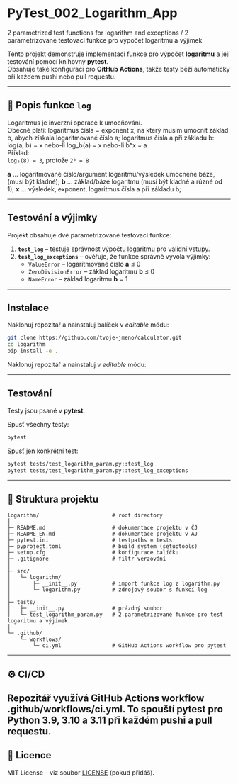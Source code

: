# PyTest_002_Logarithm_App
2 parametrized test functions for logarithm and exceptions / 2 parametrizované testovací funkce pro výpočet logaritmu a výjimek

Tento projekt demonstruje implementaci funkce pro výpočet **logaritmu** a její testování pomocí knihovny **pytest**.  
Obsahuje také konfiguraci pro **GitHub Actions**, takže testy běží automaticky při každém pushi nebo pull requestu.

---

## 📘 Popis funkce `log`

Logaritmus je inverzní operace k umocňování.  
Obecně platí:
logaritmus čísla = exponent x, na který musím umocnit základ b, abych získala logaritmované číslo a;
logaritmus čísla a při základu b: 
log(a, b) = x nebo-li log_b(a) = x nebo-li b^x = a   
Příklad:  
`log₂(8) = 3`, protože `2³ = 8`

**a** … logaritmované číslo/argument logaritmu/výsledek umocněné báze, (musí být kladné);
**b** … základ/báze logaritmu (musí být kladné a různé od 1);
**x** … výsledek, exponent, logaritmus čísla a při základu b;

---

## Testování a výjimky
Projekt obsahuje dvě parametrizované testovací funkce:

1. **`test_log`** – testuje správnost výpočtu logaritmu pro validní vstupy.  
2. **`test_log_exceptions`** – ověřuje, že funkce správně vyvolá výjimky:
   - `ValueError` – logaritmované číslo **a** ≤ 0  
   - `ZeroDivisionError` – základ logaritmu **b** ≤ 0  
   - `NameError` – základ logaritmu **b** = 1  

---

## Instalace

Naklonuj repozitář a nainstaluj balíček v *editable* módu:

```bash
git clone https://github.com/tvoje-jmeno/calculator.git
cd logarithm
pip install -e .
```
Naklonuj repozitář a nainstaluj v *editable* módu:

---

## Testování

Testy jsou psané v **pytest**.

Spusť všechny testy:

```bash
pytest
```

Spusť jen konkrétní test:

```bash
pytest tests/test_logarithm_param.py::test_log
pytest tests/test_logarithm_param.py::test_log_exceptions
```

---

## 📂 Struktura projektu

```
logarithm/                       # root directory
│
├─ README.md                     # dokumentace projektu v ČJ
├─ README_EN.md                  # dokumentace projektu v AJ
├─ pytest.ini                    # testpaths = tests
├─ pyproject.toml                # build system (setuptools)
├─ setup.cfg                     # konfigurace balíčku
├─ .gitignore                    # filtr verzování
│
├─ src/
│   └─ logarithm/
│       ├─ __init__.py           # import funkce log z logarithm.py
│       └─ logarithm.py          # zdrojový soubor s funkcí log
│
├─ tests/
│   ├─ __init__.py               # prázdný soubor
│   └─ test_logarithm_param.py   # 2 parametrizované funkce pro test logaritmu a výjimek
│
└─ .github/
    └─ workflows/
        └─ ci.yml                # GitHub Actions workflow pro pytest
```

---

## ⚙️ CI/CD

Repozitář využívá GitHub Actions workflow .github/workflows/ci.yml.
To spouští pytest pro Python 3.9, 3.10 a 3.11 při každém pushi a pull requestu.
---

## 📝 Licence

MIT License – viz soubor [LICENSE](LICENSE) (pokud přidáš).
